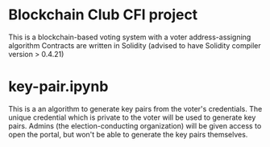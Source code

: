 # Blockchain Club CFI project
This is a blockchain-based voting system with a voter address-assigning algorithm
Contracts are written in Solidity (advised to have Solidity compiler version > 0.4.21)

# key-pair.ipynb
This is a an algorithm to generate key pairs from the voter's credentials.
The unique credential which is private to the voter will be used to generate key pairs. Admins (the election-conducting organization) will be given access to open the portal, but won't be able to generate the key pairs themselves.
